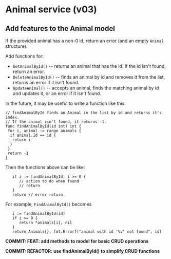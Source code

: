 # Animal service (v03)

## Add features to the Animal model

If the provided animal has a non-0 id, return an error (and an empty `Animal` structure).

Add functions for:

* `GetAnimalById()` -- returns an animal that has the id. If the id isn't found, return an error.
* `DeleteAnimalById()` -- finds an animal by id and removes it from the list, returns an error if it isn't found.
* `UpdateAnimal()` -- accepts an animal, finds the matching animal by id and updates it, or an error if it isn't found.

In the future, it may be useful to write a function like this.

```golang
// findAnimalById finds an Animal in the list by id and returns it's index.
// If the animal isn't found, it returns -1.
func findAnimalById(id int) int {
 for i, animal := range animals {
  if animal.Id == id {
   return i
  }
 }
 return -1
}
```

Then the functions above can be like:

```golang
   if i := findAnimalById, i >= 0 {
      // action to do when found
      // return
   }
   return // error return
```

For example, `FindAnimalById()` becomes

```golang
   i := findAnimalById(id)
   if i >= 0 {
      return *animals[i], nil
   }
   return Animals{}, fmt.Errorf("animal with id '%v' not found", id)
```

**COMMIT: FEAT: add methods to model for basic CRUD operations**

**COMMIT: REFACTOR: use findAnimalById() to simplify CRUD functions**
